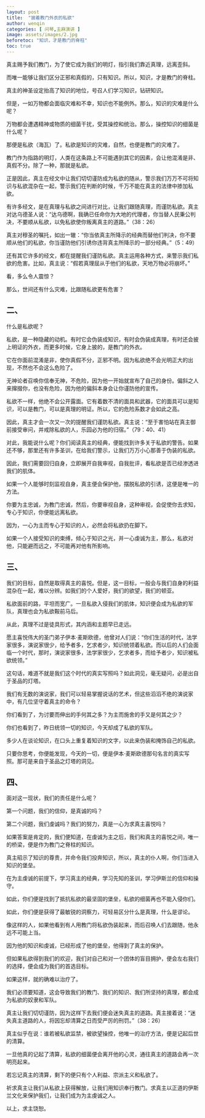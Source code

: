 ```yaml
---
layout: post
title:  "披着教门外衣的私欲"
author: wenqin
categories: [ 问琴,主麻演讲 ]
image: assets/images/2.jpg
beforetoc: "知识，才是教门的脊柱"
toc: true
---
```



真主赐予我们教门，为了使它成为我们的明灯，指引我们靠近真理，远离歪斜。

而唯一能够让我们区分正邪和真假的，只有知识。所以，知识，才是教门的脊柱。

真主的神圣设定抬高了知识的地位，号召人们学习知识，钻研知识。

但是，一如万物都会面临灾难和不幸，知识也不能例外。那么，知识的灾难是什么呢？

万物都会遭遇精神或物质的细菌干扰，受其操控和统治。那么，操控知识的细菌是什么呢？

那便是私欲（海瓦）了。私欲是知识的灾难，自然，也便是教门的灾难了。

教门作为指路的明灯，人类在这条路上不可能遇到其它的因素，会让他混淆是非、真假不分。除了一种，那就是私欲。

正是因此，真主在经文中让我们切切谨防成为私欲的随从，警示我们万万不可将知识与私欲混杂在一起，警示我们在判断的时候，千万不能在真主的法律中掺加私欲。

有许多经文，是在真理与私欲之间进行对比，让我们跟随真理，而谨防私欲。真主对达乌德圣人说：“达乌德啊，我确已任命你为大地的代理者，你当替人民秉公判决，不要顺从私欲，以免私欲使你叛离真主的道路。”（38：26）

真主对穆圣的嘱托，如出一辙：“你当依真主所降示的经典而替他们判决，你不要顺从他们的私欲，你当谨防他们引诱你违背真主所降示的一部分经典。”（5：49）

还有其它许多的经文，都在提醒我们谨防私欲。真主运用各种方式，来警示我们私欲的危害。比如，真主说：“假若真理屈从于他们的私欲，天地万物必将崩坏。”

看，多么令人震惊？

那么，世间还有什么灾难，比跟随私欲更有危害？

## 二、

什么是私欲呢？

私欲，是一种隐藏的动机。有时它会伪装成知识，有时会伪装成真理，有时还会披上明证的外衣，而更多时候，它身上披的，是教门的外衣。

它在你面前混淆是非，使你真假不分，正邪不明。因为私欲绝不会光明正大的出现，不然也不会这么危险了。

无神论者召唤你信奉无神，不危险，因为他一开始就宣布了自己的身份。偏斜之人来撺掇你，也没有危险，因为他的偏斜本身会让你谨防他的宣传。

私欲不一样，他绝不会公开露面。它有着数不清的面具和武器，它的面具可以是知识，可以是教门，可以是真理的明证。所以，它的危险系数才会如此之高。

因此，真主才会一次又一次的提醒我们谨防私欲。真主说：“至于害怕站在真主御前接受审问，并戒除私欲的人，乐园必为他的归宿。”（79：40、41）

对此，我能说什么呢？你们阅读真主的经典，便能找到许多关于私欲的警告。如果还不够，那里还有许多圣训，在给我们警示，让我们万万小心那善于伪装的私欲。

因此，我们需要回归自身，立即展开自我审视，自我批评，看私欲是否已经渗透进我们的肌体。

如果一个人能够时刻监视自身，真主便会保护他，摆脱私欲的引诱，这便是唯一的方法。

你要为主忠诚，为教门忠诚，然后，你要审视自身，这种审视，会促使你去求知，专心于知识，你便能远离私欲。

因为，一心为主而专心于知识的人，必然会将私欲扔在脚下。

如果一个人接受知识的束缚，倾心于知识之光，并一心虔诚为主，那么，私欲对他，只能避而远之，不可能再对他有所影响。

## 三、

我们的目标，自然是取得真主的喜悦。但是，这一目标，一般会与我们自身的利益混杂在一起，难以分辨。如我们的个人爱好，我们的欲望，我们的顿亚。

私欲面前的路，平坦而宽广。一旦私欲入侵我们的肌体，知识便会成为私欲的军队，真理也会为私欲鞍前马后。

从此，真理不过是徒具形式，其内涵和主题早已走远。

愿主喜悦伟大的圣门弟子伊本·麦斯欧德，他曾对人们说：“你们生活的时代，法学家很多，演说家很少，给予者多，乞求者少，知识统领着私欲。而以后的人们会面临一个时代，那时，演说家很多，法学家很少，乞求者多，而给予者少，知识被私欲统领。”

这句话，难道不就是我们这个时代的真实写照吗？如此洞见，毫无疑问，必是出自于圣品的灯塔。

我们有无数的演说家，我们可以轻易掌握说话的艺术，但这些滔滔不绝的演说家中，有几位坚守着真主的命令？

你们看到了，为讨要而伸出的手何其之多？为主而施舍的手又是何其之少？

你们也看到了，昨日统领一切的知识，今天却成了私欲的军队。

多少人在谈论知识，在口头上重复着知识的文字，以此来伪装和掩饰自己的私欲。

只要你思考，你便能发现，今天的一切，便是伊本·麦斯欧德那句名言的真实写照。那可是来自于圣品之灯塔的洞见。

## 四、

面对这一现状，我们的责任是什么呢？

第一个问题，我们的信仰，是真诚的吗？

第二个问题，我们虔诚吗？我们的努力，真是一心为求真主喜悦吗？

如果答案是肯定的，我们便知道，在虔诚为主之后，我们和真主的喜悦之间，唯一的桥梁，便是作为教门之脊柱的知识。

真主昭示了知识的尊贵，并命令我们投奔知识，所以，真主的仆人啊，你们当进入知识的堡垒。

在为主虔诚的前提下，学习真主的经典，学习先知的圣训，学习伊斯兰的信仰和操守。

如此，你们便是找到了抵抗私欲的最坚固的堡垒，私欲的细菌再也不能入侵你们。

如此，你们便是获得了最敏锐的洞察力，可轻易区分什么是真理，什么是谬论。

像这样的人，如果他看到有人用教门将私欲伪装起来，而后召唤人们去跟随，他永远不可能上当。

因为他的知识和虔诚，已经形成了他的堡垒，他得到了真主的保护。

但如果私欲得到我们的欢迎，我们对自己和对一个团体的盲目拥护，便会左右我们的选择，便会成为我们的首选目标。

如果这样，就的确难以治疗了。

我们必须要知道，这会导致我们的教门、我们的知识、我们所坚持的真理，都会成为私欲的奴隶和军队。

真主让我们切切谨防，因为这样下去我们便会迷失真主的道路。真主接着说：“迷失真主道路的人，将因忘却清算之日而受严厉的刑罚。”（38：26）

真主似乎在说：谁若被私欲监禁，被欲望操控，他唯一的治疗方法，便是记起后世的清算。

一旦他真的记起了清算，私欲的细菌便会离开他的心灵，通往真主的道路会再一次明亮起来。

若忘记真主的清算，剩下的便只有个人利益、宗派主义和私欲了。

祈求真主让我们从私欲上获得解放，让我们用知识奉行教门。求真主以正道的伊斯兰文化来保护我们，让我们成为为主虔诚之人。

以上，求主饶恕。
